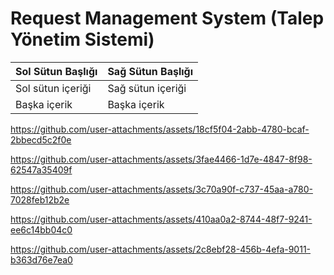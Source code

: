 # Request Management System (Talep Yönetim Sistemi)

| Sol Sütun Başlığı | Sağ Sütun Başlığı |
|-------------------|-------------------|
| Sol sütun içeriği | Sağ sütun içeriği |
| Başka içerik      | Başka içerik      |


https://github.com/user-attachments/assets/18cf5f04-2abb-4780-bcaf-2bbecd5c2f0e

https://github.com/user-attachments/assets/3fae4466-1d7e-4847-8f98-62547a35409f

https://github.com/user-attachments/assets/3c70a90f-c737-45aa-a780-7028feb12b2e

https://github.com/user-attachments/assets/410aa0a2-8744-48f7-9241-ee6c14bb04c0

https://github.com/user-attachments/assets/2c8ebf28-456b-4efa-9011-b363d76e7ea0
